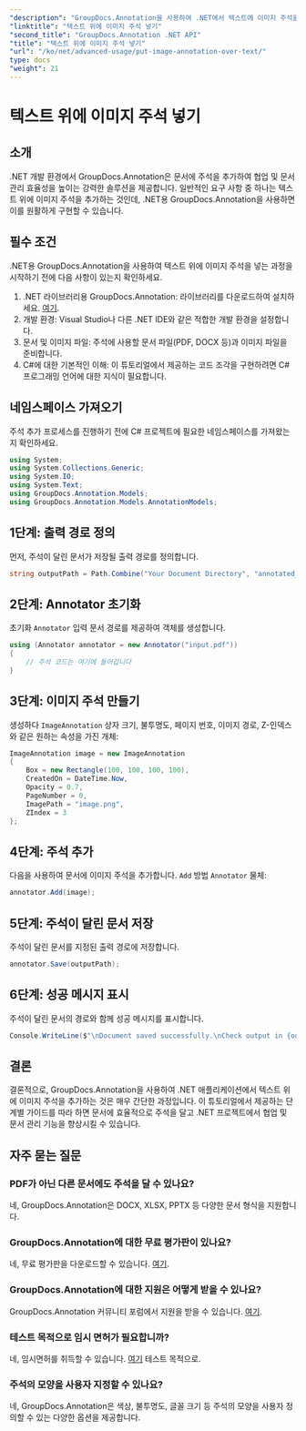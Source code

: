 ```yaml
---
"description": "GroupDocs.Annotation을 사용하여 .NET에서 텍스트에 이미지 주석을 추가하는 방법을 알아봅니다. 이를 통해 효율적인 문서 관리와 협업이 가능합니다."
"linktitle": "텍스트 위에 이미지 주석 넣기"
"second_title": "GroupDocs.Annotation .NET API"
"title": "텍스트 위에 이미지 주석 넣기"
"url": "/ko/net/advanced-usage/put-image-annotation-over-text/"
type: docs
"weight": 21
---
```


# 텍스트 위에 이미지 주석 넣기

## 소개
.NET 개발 환경에서 GroupDocs.Annotation은 문서에 주석을 추가하여 협업 및 문서 관리 효율성을 높이는 강력한 솔루션을 제공합니다. 일반적인 요구 사항 중 하나는 텍스트 위에 이미지 주석을 추가하는 것인데, .NET용 GroupDocs.Annotation을 사용하면 이를 원활하게 구현할 수 있습니다.
## 필수 조건
.NET용 GroupDocs.Annotation을 사용하여 텍스트 위에 이미지 주석을 넣는 과정을 시작하기 전에 다음 사항이 있는지 확인하세요.
1. .NET 라이브러리용 GroupDocs.Annotation: 라이브러리를 다운로드하여 설치하세요. [여기](https://releases.groupdocs.com/annotation/net/).
2. 개발 환경: Visual Studio나 다른 .NET IDE와 같은 적합한 개발 환경을 설정합니다.
3. 문서 및 이미지 파일: 주석에 사용할 문서 파일(PDF, DOCX 등)과 이미지 파일을 준비합니다.
4. C#에 대한 기본적인 이해: 이 튜토리얼에서 제공하는 코드 조각을 구현하려면 C# 프로그래밍 언어에 대한 지식이 필요합니다.

## 네임스페이스 가져오기
주석 추가 프로세스를 진행하기 전에 C# 프로젝트에 필요한 네임스페이스를 가져왔는지 확인하세요.
```csharp
using System;
using System.Collections.Generic;
using System.IO;
using System.Text;
using GroupDocs.Annotation.Models;
using GroupDocs.Annotation.Models.AnnotationModels;
```
## 1단계: 출력 경로 정의
먼저, 주석이 달린 문서가 저장될 출력 경로를 정의합니다.
```csharp
string outputPath = Path.Combine("Your Document Directory", "annotated_document.pdf");
```
## 2단계: Annotator 초기화
초기화 `Annotator` 입력 문서 경로를 제공하여 객체를 생성합니다.
```csharp
using (Annotator annotator = new Annotator("input.pdf"))
{
    // 주석 코드는 여기에 들어갑니다
}
```
## 3단계: 이미지 주석 만들기
생성하다 `ImageAnnotation` 상자 크기, 불투명도, 페이지 번호, 이미지 경로, Z-인덱스와 같은 원하는 속성을 가진 개체:
```csharp
ImageAnnotation image = new ImageAnnotation
{
    Box = new Rectangle(100, 100, 100, 100),
    CreatedOn = DateTime.Now,
    Opacity = 0.7,
    PageNumber = 0,
    ImagePath = "image.png",
    ZIndex = 3
};
```
## 4단계: 주석 추가
다음을 사용하여 문서에 이미지 주석을 추가합니다. `Add` 방법 `Annotator` 물체:
```csharp
annotator.Add(image);
```
## 5단계: 주석이 달린 문서 저장
주석이 달린 문서를 지정된 출력 경로에 저장합니다.
```csharp
annotator.Save(outputPath);
```
## 6단계: 성공 메시지 표시
주석이 달린 문서의 경로와 함께 성공 메시지를 표시합니다.
```csharp
Console.WriteLine($"\nDocument saved successfully.\nCheck output in {outputPath}.");
```

## 결론
결론적으로, GroupDocs.Annotation을 사용하여 .NET 애플리케이션에서 텍스트 위에 이미지 주석을 추가하는 것은 매우 간단한 과정입니다. 이 튜토리얼에서 제공하는 단계별 가이드를 따라 하면 문서에 효율적으로 주석을 달고 .NET 프로젝트에서 협업 및 문서 관리 기능을 향상시킬 수 있습니다.
## 자주 묻는 질문
### PDF가 아닌 다른 문서에도 주석을 달 수 있나요?
네, GroupDocs.Annotation은 DOCX, XLSX, PPTX 등 다양한 문서 형식을 지원합니다.
### GroupDocs.Annotation에 대한 무료 평가판이 있나요?
네, 무료 평가판을 다운로드할 수 있습니다. [여기](https://releases.groupdocs.com/).
### GroupDocs.Annotation에 대한 지원은 어떻게 받을 수 있나요?
GroupDocs.Annotation 커뮤니티 포럼에서 지원을 받을 수 있습니다. [여기](https://forum.groupdocs.com/c/annotation/10).
### 테스트 목적으로 임시 면허가 필요합니까?
네, 임시면허를 취득할 수 있습니다. [여기](https://purchase.groupdocs.com/temporary-license/) 테스트 목적으로.
### 주석의 모양을 사용자 지정할 수 있나요?
네, GroupDocs.Annotation은 색상, 불투명도, 글꼴 크기 등 주석의 모양을 사용자 정의할 수 있는 다양한 옵션을 제공합니다.